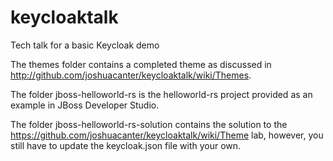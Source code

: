 # keycloaktalk
Tech talk for a basic Keycloak demo

The themes folder contains a completed theme as discussed in http://github.com/joshuacanter/keycloaktalk/wiki/Themes. 

The folder jboss-helloworld-rs is the helloworld-rs project provided as an example in JBoss Developer Studio.  

The folder jboss-helloworld-rs-solution contains the solution to the https://github.com/joshuacanter/keycloaktalk/wiki/Theme lab, however, you still have to update the keycloak.json file with your own.

 
